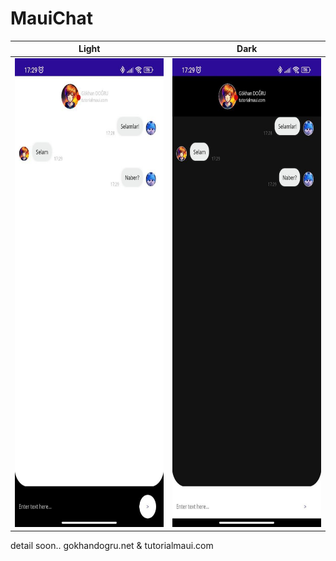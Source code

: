 # MauiChat

Light        |  Dark
:-------------------------:|:-------------------------:
<img src="src/images/light.jpg?raw=true" height="750" />|<img src="src/images/dark.jpg?raw=true" height="750" />


detail soon..
gokhandogru.net & tutorialmaui.com
